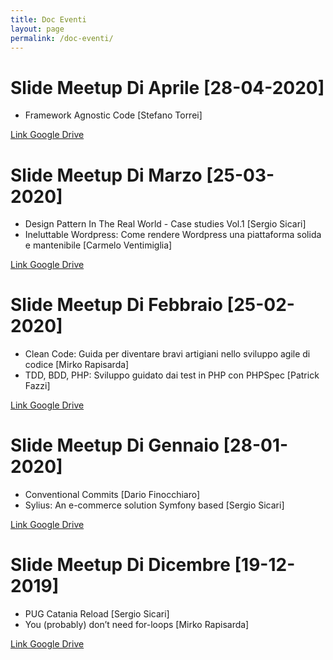 ```yaml
---
title: Doc Eventi
layout: page
permalink: /doc-eventi/
---
```


# Slide Meetup Di Aprile [28-04-2020]

* Framework Agnostic Code [Stefano Torrei]

[Link Google Drive](https://drive.google.com/open?id=1b2mrsDjROVHKXCl0y9PMSveG9_k8WU_L)

# Slide Meetup Di Marzo [25-03-2020]

* Design Pattern In The Real World - Case studies Vol.1 [Sergio Sicari]
* Ineluttable Wordpress: Come rendere Wordpress una piattaforma solida e mantenibile [Carmelo Ventimiglia]

[Link Google Drive](https://drive.google.com/open?id=1qRBA_hvy9-1tBPEgzeAUETpjV7LXjWG_)

# Slide Meetup Di Febbraio [25-02-2020]

* Clean Code: Guida per diventare bravi artigiani nello sviluppo agile di codice [Mirko Rapisarda]
* TDD, BDD, PHP: Sviluppo guidato dai test in PHP con PHPSpec [Patrick Fazzi]

[Link Google Drive](https://drive.google.com/open?id=1vpXlEbzlM_5AzG9eOkl_4WGUux6c95nj)

# Slide Meetup Di Gennaio [28-01-2020]

* Conventional Commits [Dario Finocchiaro]
* Sylius: An e-commerce solution Symfony based [Sergio Sicari]

[Link Google Drive](https://drive.google.com/open?id=1F_YiDjsFOkT1d50142TZCzm1tcRn6AVe)

# Slide Meetup Di Dicembre [19-12-2019]

* PUG Catania Reload [Sergio Sicari]
* You (probably) don’t need for-loops [Mirko Rapisarda]

[Link Google Drive](https://drive.google.com/open?id=1XTKczBBZD3cOGgl-kRSQrArZdxMNZgd1)